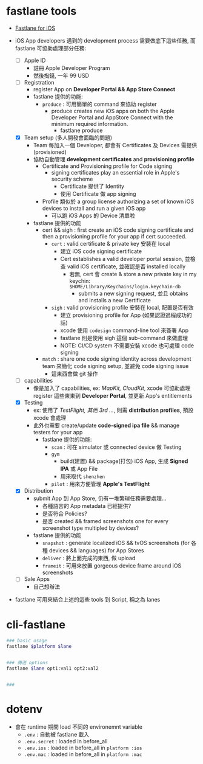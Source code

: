 
# fastlane tools

- [Fastlane for iOS](https://www.youtube.com/watch?v=N_NwcDO_S_s)

- iOS App developers 遇到的 development process 需要做底下這些任務, 而 fastlane 可協助處理部分任務:
    - [ ] Apple ID
        - 註冊 Apple Developer Program
        - 然後掏錢, 一年 99 USD
    - [ ] Registration
        - register App on **Developer Portal && App Store Connect**
        - fastlane 提供的功能:
            - `produce` : 可用簡單的 command 來協助 register
                - produce creates new iOS apps on both the Apple Developer Portal and AppStore Connect with the minimum required information.
                    - fastlane produce
    - [x] Team setup (多人開發會面臨的問題)
        - Team 每加入一個 Developer, 都會有 Certificates 及 Devices 需提供(provisioned)
        - 協助自動管理 **development certificates** and **provisioning profile**
            - Certificate and Provisioning profile for Code signing
                - signing certificates play an essential role in  Apple's security scheme
                    - Certificate 提供了 Identity
                    - 使用 Certificate 做 app signing
            - Profile 類似於 a group license authorizing a set of known iOS devices to install and run a given iOS app
                - 可以跑 iOS Apps 的 Device 清單啦
        - fastlane 提供的功能
            - cert && sigh : first create an iOS code signing certificate and then a provisioning profile for your app if cert succeeded.
                - `cert` : valid certificate & private key 安裝在 local
                    - 建立 iOS code signing certificate
                    - Cert establishes a valid developer portal session, 並檢查 valid iOS certificate, 並確認是否 installed locally
                        - 若無, cert 會 create & store a new private key in my keychin: `$HOME/Library/Keychains/login.keychain-db`
                            - submits a new signing request, 並且 obtains and installs a new Certificate
                - `sigh` : valid provisioning profile 安裝在 local, 配置是否有效
                    - 建立 provisioning profile for App (如果認證過程成功的話)
                    - xcode 使用 `codesign` command-line tool 來簽署 App
                    - fastlane 則是使用 sigh 這個 sub-command 來做處理
                    - NOTE: CI/CD system 不需要安裝 xcode 也可處理 code signing
            - `match` : share one code signing identity across development team 來簡化 code signing setup, 並避免 code signing issue
                - 這東西會做 git 操作
    - [ ] capabilities
        - 像是加入了 capabilities, ex: *MapKit, CloudKit*, xcode 可協助處理 register 這些東東到 **Developer Portal**, 並更新 App's entitlements
    - [x] Testing
        - ex: 使用了 *TestFlight, 其他 3rd ...*, 則需 **distribution profiles**, 預設 xcode 會處理
        - 此外也需要 create/update **code-signed ipa file** && manage testers for your app
            - fastlane 提供的功能:
                - `scan`  : 可在 simulator 或 connected device 做 Testing
                - `gym`
                    - build(建置) && package(打包) iOS App, 生成 **Signed IPA** 或 App File
                    - 用來取代 `shenzhen`
                - `pilot` : 用來方便管理 **Apple's TestFlight**
    - [x] Distribution
        - submit App 到 App Store, 仍有一堆繁瑣任務需要處理...
            - 各種語言的 App metadata 已經提供?
            - 是否符合 Policies?
            - 是否 created && framed screenshots one for every screenshot type multipled by devices?
        - fastlane 提供的功能
            - `snapshot` : generate localized iOS && tvOS screenshots (for 各種 devices && languages) for App Stores
            - `deliver`  : 將上面完成的東西, 做 upload
            - `frameit`  : 可用來放置 gorgeous device frame around iOS screenshots
    - [ ] Sale Apps
        - 自己想辦法
- fastlane 可用來結合上述的這些 tools 到 Script, 稱之為 lanes


# cli-fastlane

```zsh
### basic usage
fastlane $platform $lane


### 傳送 options
fastlane $lane opt1:val1 opt2:val2


### 
```


# dotenv

- 會在 runtime 期間 load 不同的 environemnt variable
    - `.env`        : 自動被 fastlane 載入
    - `.env.secret` : loaded in before_all
    - `.env.ios`    : loaded in before_all in `platform :ios`
    - `.env.mac`    : loaded in before_all in `platform :mac`
